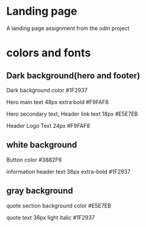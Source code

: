 # Landing page
A landing page assignment from the odin project

# colors and fonts

## Dark background(hero and footer)

Dark background color
#1F2937

Hero main text
48px extra bold #F9FAF8

Hero secondary text, Header link text
18px #E5E7EB

Header Logo Text
24px #F9FAF8

## white background
Button color
#3882F6

information header text
36px extra-bold #1F2937

## gray background
quote section background color
#E5E7EB

quote text 
36px light italic #1F2937